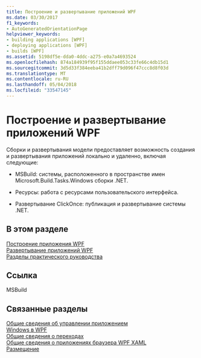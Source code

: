 ```yaml
---
title: Построение и развертывание приложений WPF
ms.date: 03/30/2017
f1_keywords:
- AutoGeneratedOrientationPage
helpviewer_keywords:
- building applications [WPF]
- deploying applications [WPF]
- builds [WPF]
ms.assetid: 5198df5e-dda0-4ddc-a275-e0a7a4693524
ms.openlocfilehash: 874a184939f95f155ddaee053c33fe66c4db15d1
ms.sourcegitcommit: 3d5d33f384eeba41b2dff79d096f47ccc8d8f03d
ms.translationtype: MT
ms.contentlocale: ru-RU
ms.lasthandoff: 05/04/2018
ms.locfileid: "33547145"
---
```

# <a name="building-and-deploying-wpf-applications"></a>Построение и развертывание приложений WPF
Сборки и развертывания модели предоставляет возможность создания и развертывания приложений локально и удаленно, включая следующие:  
  
-   MSBuild: системы, расположенного в пространстве имен Microsoft.Build.Tasks.Windows сборки .NET.  
  
-   Ресурсы: работа с ресурсами пользовательского интерфейса.  
  
-   Развертывание ClickOnce: публикация и развертывание системы .NET.  
  
## <a name="in-this-section"></a>В этом разделе  
 [Построение приложения WPF](../../../../docs/framework/wpf/app-development/building-a-wpf-application-wpf.md)  
 [Развертывание приложений WPF](../../../../docs/framework/wpf/app-development/deploying-a-wpf-application-wpf.md)  
 [Разделы практического руководства](../../../../docs/framework/wpf/app-development/build-and-deploy-how-to-topics.md)  
  
## <a name="reference"></a>Ссылка  
 MSBuild  
  
## <a name="related-sections"></a>Связанные разделы  
 [Общие сведения об управлении приложением](../../../../docs/framework/wpf/app-development/application-management-overview.md)  
  [Windows в WPF](../../../../docs/framework/wpf/app-development/windows-in-wpf-applications.md)  
  [Общие сведения о переходах](../../../../docs/framework/wpf/app-development/navigation-overview.md)  
  [Общие сведения о приложениях браузера WPF XAML](../../../../docs/framework/wpf/app-development/wpf-xaml-browser-applications-overview.md)  
  [Размещение](../../../../docs/framework/wpf/app-development/hosting-wpf-applications.md)
